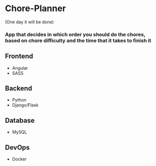 # Chore-Planner
(One day it will be done)
### App that decides in which order you should do the chores, based on chore difficulty and the time that it takes to finish it

## Frontend
* Angular
* SASS
## Backend
* Python
* Django/Flask
## Database
* MySQL
## DevOps
* Docker
